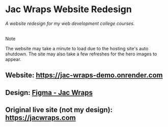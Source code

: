# Jac Wraps Website Redesign
*A website redesign for my web development college courses.* <br><br> 

> [!NOTE]
> The website may take a minute to load due to the hosting site's auto shutdown. The site may also take a few refreshes for the hero images to appear. 

## Website: https://jac-wraps-demo.onrender.com <br> 
## Design: [Figma - Jac Wraps](https://www.figma.com/proto/DvQwA12ntlqbYsfeAAhsHp/Jac-Wraps?node-id=209-247&node-type=canvas&t=iS1JfqM85DyU65Qj-0&scaling=min-zoom&content-scaling=fixed&page-id=0%3A1&starting-point-node-id=209%3A247&share=1&hide-ui=1)
## Original live site (not my design): https://jacwraps.com

